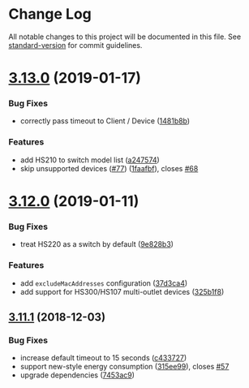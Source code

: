 # Change Log

All notable changes to this project will be documented in this file. See [standard-version](https://github.com/conventional-changelog/standard-version) for commit guidelines.

<a name="3.13.0"></a>
# [3.13.0](https://github.com/plasticrake/homebridge-tplink-smarthome/compare/v3.12.0...v3.13.0) (2019-01-17)


### Bug Fixes

* correctly pass timeout to Client / Device ([1481b8b](https://github.com/plasticrake/homebridge-tplink-smarthome/commit/1481b8b))


### Features

* add HS210 to switch model list ([a247574](https://github.com/plasticrake/homebridge-tplink-smarthome/commit/a247574))
* skip unsupported devices ([#77](https://github.com/plasticrake/homebridge-tplink-smarthome/issues/77)) ([1faafbf](https://github.com/plasticrake/homebridge-tplink-smarthome/commit/1faafbf)), closes [#68](https://github.com/plasticrake/homebridge-tplink-smarthome/issues/68)



<a name="3.12.0"></a>
# [3.12.0](https://github.com/plasticrake/homebridge-tplink-smarthome/compare/v3.11.1...v3.12.0) (2019-01-11)


### Bug Fixes

* treat HS220 as a switch by default ([9e828b3](https://github.com/plasticrake/homebridge-tplink-smarthome/commit/9e828b3))


### Features

* add `excludeMacAddresses` configuration ([37d3ca4](https://github.com/plasticrake/homebridge-tplink-smarthome/commit/37d3ca4))
* add support for HS300/HS107 multi-outlet devices ([325b1f8](https://github.com/plasticrake/homebridge-tplink-smarthome/commit/325b1f8))



<a name="3.11.1"></a>
## [3.11.1](https://github.com/plasticrake/homebridge-tplink-smarthome/compare/v3.7.0...v3.11.1) (2018-12-03)


### Bug Fixes

* increase default timeout to 15 seconds ([c433727](https://github.com/plasticrake/homebridge-tplink-smarthome/commit/c433727))
* support new-style energy consumption ([315ee99](https://github.com/plasticrake/homebridge-tplink-smarthome/commit/315ee99)), closes [#57](https://github.com/plasticrake/homebridge-tplink-smarthome/issues/57)
* upgrade dependencies ([7453ac9](https://github.com/plasticrake/homebridge-tplink-smarthome/commit/7453ac9))

